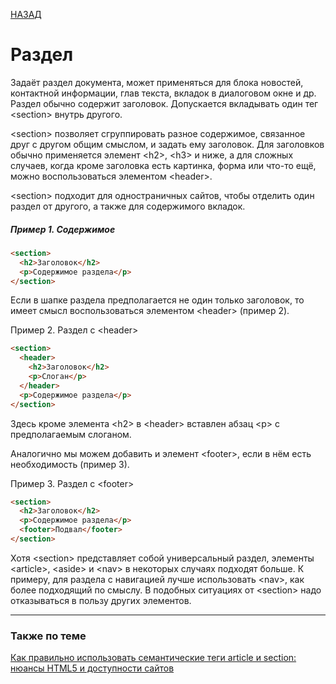 [НАЗАД](README.md)
# Раздел
Задаёт раздел документа, может применяться для блока новостей, контактной информации, глав текста, вкладок в диалоговом окне и др. Раздел обычно содержит заголовок. Допускается вкладывать один тег \<section\> внутрь другого.

\<section\> позволяет сгруппировать разное содержимое, связанное друг с другом общим смыслом, и задать ему заголовок. Для заголовков обычно применяется элемент \<h2\>, \<h3\> и ниже, а для сложных случаев, когда кроме заголовка есть картинка, форма или что-то ещё, можно воспользоваться элементом \<header\>.

\<section\> подходит для одностраничных сайтов, чтобы отделить один раздел от другого, а также для содержимого вкладок.

##### Пример 1. Содержимое <section>
```html
<section>
  <h2>Заголовок</h2>
  <p>Содержимое раздела</p>
</section>
```
Если в шапке раздела предполагается не один только заголовок, то имеет смысл воспользоваться элементом \<header\> (пример 2).

Пример 2. Раздел с \<header\>
```html
<section>
  <header>
    <h2>Заголовок</h2>
    <p>Слоган</p>
  </header>
  <p>Содержимое раздела</p>
</section>
```

Здесь кроме элемента \<h2\> в \<header\> вставлен абзац \<p\> с предполагаемым слоганом.

Аналогично мы можем добавить и элемент \<footer\>, если в нём есть необходимость (пример 3).

Пример 3. Раздел с \<footer\>
```html
<section>
  <h2>Заголовок</h2>
  <p>Содержимое раздела</p>
  <footer>Подвал</footer>
</section>
```
Хотя \<section\> представляет собой универсальный раздел, элементы \<article\>, \<aside\> и \<nav\> в некоторых случаях подходят больше. К примеру, для раздела с навигацией лучше использовать \<nav\>, как более подходящий по смыслу. В подобных ситуациях от \<section\> надо отказываться в пользу других элементов.

---
### Также по теме
[Как правильно использовать семантические теги article и section: нюансы HTML5 и доступности сайтов
](https://ru.hexlet.io/blog/posts/kak-pravilno-ispolzovat-semanticheskie-tegi-article-i-section-nyuansy-html5-i-dostupnosti-saytov)